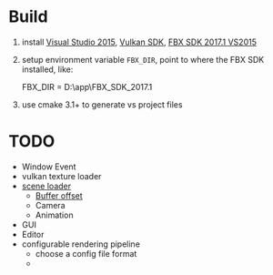 # Build

1. install [Visual Studio 2015](https://www.visualstudio.com/), [Vulkan SDK](https://lunarg.com/vulkan-sdk/), [FBX SDK 2017.1 VS2015](http://www.autodesk.com/products/fbx/overview)

2. setup environment variable `FBX_DIR`, point to where the FBX SDK installed, like:

    FBX_DIR = D:\app\FBX_SDK_2017.1

3. use cmake 3.1+ to generate vs project files

# TODO

* Window Event
* vulkan texture loader
* [scene loader](https://nlguillemot.wordpress.com/2016/11/18/opengl-renderer-design/)
	* [Buffer offset](https://developer.nvidia.com/vulkan-memory-management)
    * Camera
    * Animation
* GUI
* Editor
* configurable rendering pipeline
    * choose a config file format
    * 




